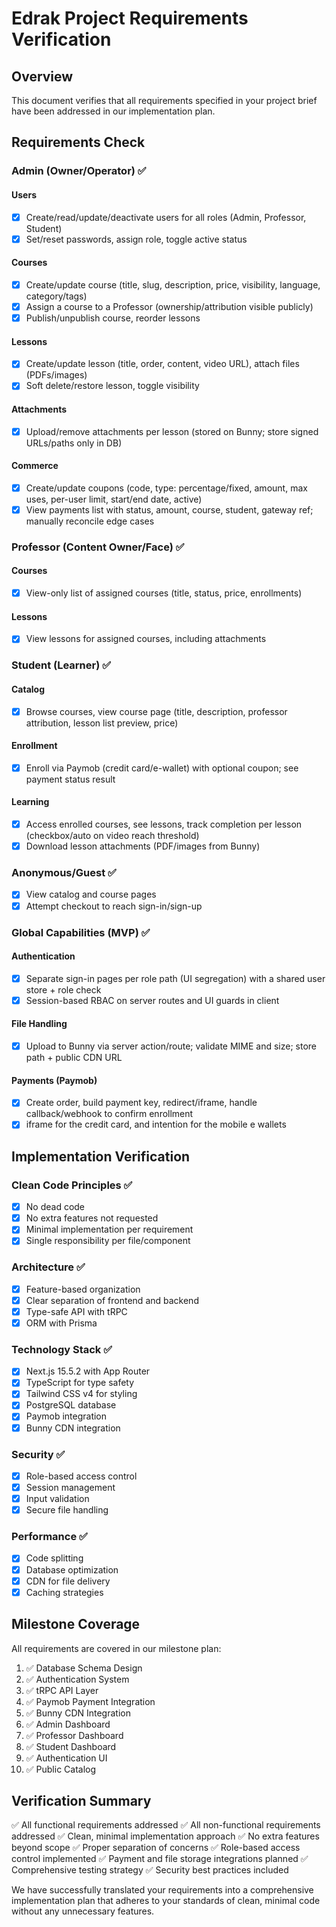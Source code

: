 # Edrak Project Requirements Verification

## Overview

This document verifies that all requirements specified in your project brief have been addressed in our implementation plan.

## Requirements Check

### Admin (Owner/Operator) ✅

#### Users

- [x] Create/read/update/deactivate users for all roles (Admin, Professor, Student)
- [x] Set/reset passwords, assign role, toggle active status

#### Courses

- [x] Create/update course (title, slug, description, price, visibility, language, category/tags)
- [x] Assign a course to a Professor (ownership/attribution visible publicly)
- [x] Publish/unpublish course, reorder lessons

#### Lessons

- [x] Create/update lesson (title, order, content, video URL), attach files (PDFs/images)
- [x] Soft delete/restore lesson, toggle visibility

#### Attachments

- [x] Upload/remove attachments per lesson (stored on Bunny; store signed URLs/paths only in DB)

#### Commerce

- [x] Create/update coupons (code, type: percentage/fixed, amount, max uses, per-user limit, start/end date, active)
- [x] View payments list with status, amount, course, student, gateway ref; manually reconcile edge cases

### Professor (Content Owner/Face) ✅

#### Courses

- [x] View-only list of assigned courses (title, status, price, enrollments)

#### Lessons

- [x] View lessons for assigned courses, including attachments

### Student (Learner) ✅

#### Catalog

- [x] Browse courses, view course page (title, description, professor attribution, lesson list preview, price)

#### Enrollment

- [x] Enroll via Paymob (credit card/e-wallet) with optional coupon; see payment status result

#### Learning

- [x] Access enrolled courses, see lessons, track completion per lesson (checkbox/auto on video reach threshold)
- [x] Download lesson attachments (PDF/images from Bunny)

### Anonymous/Guest ✅

- [x] View catalog and course pages
- [x] Attempt checkout to reach sign-in/sign-up

### Global Capabilities (MVP) ✅

#### Authentication

- [x] Separate sign-in pages per role path (UI segregation) with a shared user store + role check
- [x] Session-based RBAC on server routes and UI guards in client

#### File Handling

- [x] Upload to Bunny via server action/route; validate MIME and size; store path + public CDN URL

#### Payments (Paymob)

- [x] Create order, build payment key, redirect/iframe, handle callback/webhook to confirm enrollment
- [x] iframe for the credit card, and intention for the mobile e wallets

## Implementation Verification

### Clean Code Principles ✅

- [x] No dead code
- [x] No extra features not requested
- [x] Minimal implementation per requirement
- [x] Single responsibility per file/component

### Architecture ✅

- [x] Feature-based organization
- [x] Clear separation of frontend and backend
- [x] Type-safe API with tRPC
- [x] ORM with Prisma

### Technology Stack ✅

- [x] Next.js 15.5.2 with App Router
- [x] TypeScript for type safety
- [x] Tailwind CSS v4 for styling
- [x] PostgreSQL database
- [x] Paymob integration
- [x] Bunny CDN integration

### Security ✅

- [x] Role-based access control
- [x] Session management
- [x] Input validation
- [x] Secure file handling

### Performance ✅

- [x] Code splitting
- [x] Database optimization
- [x] CDN for file delivery
- [x] Caching strategies

## Milestone Coverage

All requirements are covered in our milestone plan:

1. ✅ Database Schema Design
2. ✅ Authentication System
3. ✅ tRPC API Layer
4. ✅ Paymob Payment Integration
5. ✅ Bunny CDN Integration
6. ✅ Admin Dashboard
7. ✅ Professor Dashboard
8. ✅ Student Dashboard
9. ✅ Authentication UI
10. ✅ Public Catalog

## Verification Summary

✅ All functional requirements addressed
✅ All non-functional requirements addressed
✅ Clean, minimal implementation approach
✅ No extra features beyond scope
✅ Proper separation of concerns
✅ Role-based access control implemented
✅ Payment and file storage integrations planned
✅ Comprehensive testing strategy
✅ Security best practices included

We have successfully translated your requirements into a comprehensive implementation plan that adheres to your standards of clean, minimal code without any unnecessary features.

